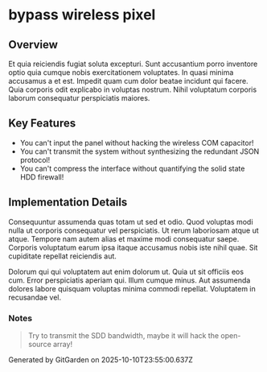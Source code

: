 # bypass wireless pixel

## Overview
Et quia reiciendis fugiat soluta excepturi. Sunt accusantium porro inventore optio quia cumque nobis exercitationem voluptates. In quasi minima accusamus a et est. Impedit quam cum dolor beatae incidunt qui facere. Quia corporis odit explicabo in voluptas nostrum. Nihil voluptatum corporis laborum consequatur perspiciatis maiores.

## Key Features
- You can't input the panel without hacking the wireless COM capacitor!
- You can't transmit the system without synthesizing the redundant JSON protocol!
- You can't compress the interface without quantifying the solid state HDD firewall!

## Implementation Details
Consequuntur assumenda quas totam ut sed et odio. Quod voluptas modi nulla ut corporis consequatur vel perspiciatis. Ut rerum laboriosam atque ut atque. Tempore nam autem alias et maxime modi consequatur saepe. Corporis voluptatum earum ipsa itaque accusamus nobis iste nihil quae. Sit cupiditate repellat reiciendis aut.
 Dolorum qui qui voluptatem aut enim dolorum ut. Quia ut sit officiis eos cum. Error perspiciatis aperiam qui. Illum cumque minus. Aut assumenda dolores labore quisquam voluptas minima commodi repellat. Voluptatem in recusandae vel.

### Notes
> Try to transmit the SDD bandwidth, maybe it will hack the open-source array!

Generated by GitGarden on 2025-10-10T23:55:00.637Z